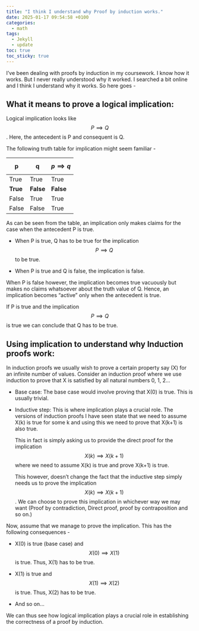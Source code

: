 ```yaml
---
title: "I think I understand why Proof by induction works."
date: 2025-01-17 09:54:58 +0100
categories:
  - math
tags:
  - Jekyll
  - update
toc: true
toc_sticky: true
---
```


I’ve been dealing with proofs by induction in my coursework. I know how it works. But I never really understood why it worked. I searched a bit online and I think I understand why it works. So here goes -

## What it means to prove a logical implication:
  
Logical implication looks like $$ P \implies Q $$. Here, the antecedent is P and consequent is Q.

The following truth table for implication might seem familiar -

| p | q | $$p \implies q$$ |
| -------- | -------- | -------- |
| True | True | True |
| **True** | **False** | **False** |
| False| True| True |
| False | False | True|

<!-- ![Truth table of logical implication](/assets/images/posts/2025-01-17-Induction-proofs/implication-truth-table.png) -->

As can be seen from the table, an implication only makes claims for the case when the antecedent P is true.

- When P is true, Q has to be true for the implication $$P \implies Q$$ to be true.

- When P is true and Q is false, the implication is false.

When P is false however, the implication becomes true vacuously but makes no claims whatsoever about the truth value of Q. Hence, an implication becomes “active” only when the antecedent is true.

If P is true and the implication $$P \implies Q$$ is true we can conclude that Q has to be true.

## Using implication to understand why Induction proofs work:
In induction proofs we usually wish to prove a certain property say (X) for an infinite number of values. Consider an induction proof where we use induction to prove that X is satisfied by all natural numbers 0, 1, 2…

- Base case:
The base case would involve proving that X(0) is true. This is usually trivial.

- Inductive step:
This is where implication plays a crucial role. The versions of induction proofs I have seen state that we need to assume X(k) is true for some k and using this we need to prove that X(k+1) is also true.

  This in fact is simply asking us to provide the direct proof for the implication $$X(k) \implies X(k+1)$$ where we need to assume X(k) is true and prove X(k+1) is true.

  This however, doesn’t change the fact that the inductive step simply needs us to prove the implication $$X(k) \implies X(k+1)$$. We can choose to prove this implication in whichever way we may want (Proof by contradiction, Direct proof, proof by contraposition and so on.)

Now, assume that we manage to prove the implication. This has the following consequences -

- X(0) is true (base case) and $$X(0) \implies X(1)$$ is true. Thus, X(1) has to be true.

- X(1) is true and $$X(1) \implies X(2)$$ is true. Thus, X(2) has to be true.

- And so on…

We can thus see how logical implication plays a crucial role in establishing the correctness of a proof by induction.